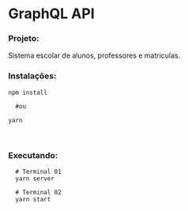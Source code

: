 # GraphQL API

### Projeto:

Sistema escolar de alunos, professores e matriculas.

### Instalações:

```
npm install

  #ou

yarn
```

<br/>

### Executando:

```
  # Terminal 01
  yarn server

  # Terminal 02
  yarn start

```
